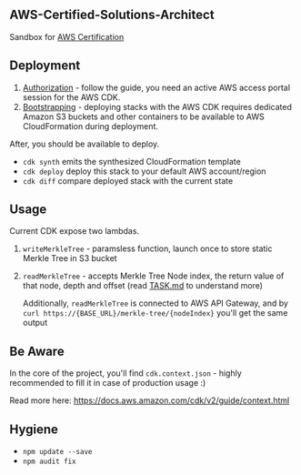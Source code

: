 ## AWS-Certified-Solutions-Architect

Sandbox for [AWS Certification](https://aws.amazon.com/certification/certified-solutions-architect-associate/?ch=sec&sec=rmg&d=1)

## Deployment

1. [Authorization](https://docs.aws.amazon.com/cdk/v2/guide/getting_started.html#getting_started_auth) - follow the guide, you need an active AWS access portal session for the AWS CDK.
2. [Bootstrapping](https://docs.aws.amazon.com/cdk/v2/guide/getting_started.html#getting_started_bootstrap) - deploying stacks with the AWS CDK requires dedicated Amazon S3 buckets and other containers to be available to AWS CloudFormation during deployment.

After, you should be available to deploy.

- `cdk synth` emits the synthesized CloudFormation template
- `cdk deploy` deploy this stack to your default AWS account/region
- `cdk diff` compare deployed stack with the current state

## Usage

Current CDK expose two lambdas.

1. `writeMerkleTree` - paramsless function, launch once to store static Merkle Tree in S3 bucket
2. `readMerkleTree` - accepts Merkle Tree Node index, the return value of that node, depth and offset (read [TASK.md](./TASK.md) to understand more)

   Additionally, `readMerkleTree` is connected to AWS API Gateway, and by `curl https://{BASE_URL}/merkle-tree/{nodeIndex}` you'll get the same output

## Be Aware

In the core of the project, you'll find `cdk.context.json` - highly recommended to fill it in case of production usage :)

Read more here: https://docs.aws.amazon.com/cdk/v2/guide/context.html

## Hygiene

- `npm update --save`
- `npm audit fix`
